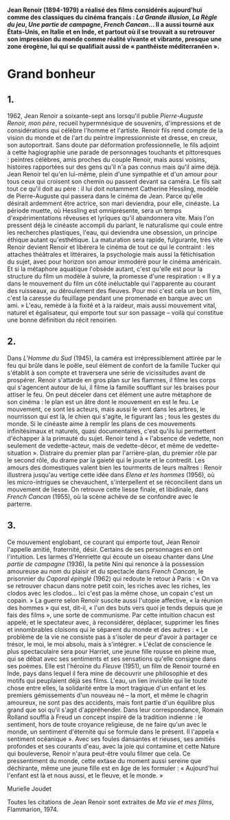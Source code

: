 **Jean Renoir (1894-1979) a réalisé des films considérés aujourd'hui comme des classiques du cinéma français : _La Grande illusion_, _La Règle du jeu_, _Une partie de campagne_, _French Cancan_... Il a aussi tourné aux États-Unis, en Italie et en Inde, et partout où il se trouvait a su retrouver son impression du monde comme réalité vivante et vibrante, presque une zone érogène, lui qui se qualifiait aussi de « panthéiste méditerranéen ».**

# Grand bonheur

## 1.

1962, Jean Renoir a soixante-sept ans lorsqu'il publie _Pierre-Auguste Renoir, mon père_, recueil hypermnésique de souvenirs, d'impressions et de considérations qui célèbre l'homme et l'artiste. Renoir fils rend compte de la vision du monde et de l'art du peintre impressionniste et dresse, en creux, son autoportrait. Sans doute par déformation professionnelle, le fils adjoint à cette hagiographie une parade de personnages touchants et pittoresques : peintres célèbres, amis proches du couple Renoir, mais aussi voisins, histoires rapportées sur des gens qu'il n'a pas connus mais qu'il aime déjà. Jean Renoir tel qu'en lui-même, plein d'une sympathie et d'un amour pour tous ceux qui croisent son chemin ou passent devant sa caméra. Le fils sait tout ce qu'il doit au père : il lui doit notamment Catherine Hessling, modèle de Pierre-Auguste qui passera dans le cinéma de Jean. Parce qu'elle désirait ardemment être actrice, son mari deviendra, pour elle, cinéaste. La période muette, où Hessling est omniprésente, sera un temps d'expérimentations rêveuses et lyriques qu'il abandonnera vite. Mais l'on pressent déjà le cinéaste accompli du parlant, le naturalisme qui coule entre les recherches plastiques, l'eau, qui deviendra une obsession, un principe éthique autant qu'esthétique. La maturation sera rapide, fulgurante, très vite Renoir devient Renoir et libèrera le cinéma de tout ce qui le contraint : les attaches théâtrales et littéraires, la psychologie mais aussi la fétichisation du sujet, avec pour horizon son amour immodéré pour le cinéma américain. Et si la métaphore aquatique l'obsède autant, c'est qu'elle est pour la structure du film un modèle à suivre, la promesse d'une respiration : « Il y a dans le mouvement du film un côté inéluctable qui l'apparente au courant des ruisseaux, au déroulement des fleuves. Pour moi c'est cela un bon film, c'est la caresse du feuillage pendant une promenade en barque avec un ami. » L'eau, remède à la fixité et à la raideur, mais aussi mouvement vital, naturel et égalisateur, qui emporte tout sur son passage – voilà qui constitue une bonne définition du récit renoirien.

## 2.

Dans _L'Homme du Sud_ (1945), la caméra est irrépressiblement attirée par le feu qui brûle dans le poêle, seul élément de confort de la famille Tucker qui s'établit à son compte et traversera une série de vicissitudes avant de prospérer. Renoir s'attarde en gros plan sur les flammes, il filme les corps qui s'agencent autour de lui, il filme la famille soufflant sur les braises pour attiser le feu. On peut déceler dans cet élément une autre métaphore de son cinéma : le plan est un âtre dont le mouvement en est le feu. Le mouvement, ce sont les acteurs, mais aussi le vent dans les arbres, le nourrisson qui est là, le chien qui s'agite, le figurant las ; tous les gestes du monde. Si le cinéaste aime à remplir les plans de ces mouvements infinitésimaux et naturels, quasi documentaires, c'est qu'ils lui permettent d'échapper à la primauté du sujet. Renoir tend à « l'absence de vedette, non seulement de vedette-acteur, mais de vedette-décor, et même de vedette-situation ». Distraire du premier plan par l'arrière-plan, du premier rôle par le second rôle, du drame par la gaieté qui le jouxte et le contredit. Les amours des domestiques valent bien les tourments de leurs maîtres : Renoir illustrera jusqu'au vertige cette idée dans _Elena et les hommes_ (1956), où les micro-intrigues se chevauchent, s'interpellent et se réconcilient dans un mouvement de liesse. On retrouve cette liesse finale, et libidinale, dans _French Cancan_ (1955), où la scène achève de se confondre avec le parterre.

## 3.

Ce mouvement englobant, ce courant qui emporte tout, Jean Renoir l'appelle amitié, fraternité, désir. Certains de ses personnages en ont l'intuition. Les larmes d'Henriette qui écoute un oiseau chanter dans _Une partie de campagne_ (1936), la petite Nini qui renonce à la possession amoureuse au nom du plaisir et du spectacle dans _French Cancan_, le prisonnier du _Caporal épinglé_ (1962) qui redoute le retour à Paris : « On va se retrouver chacun dans notre petit coin, les riches avec les riches, les clodos avec les clodos... Ici c'est pas la même chose, un copain c'est un copain. » La guerre selon Renoir suscite aussi l'utopie affective, « la réunion des hommes » qui est, dit-il, « l'un des buts vers quoi je tends depuis que je fais des films », une sorte de communisme. Par cette intuition chacun est appelé, et le spectateur avec, à reconsidérer, déplacer, supprimer les fines et innombrables cloisons qui le séparent du monde et des autres : « Le problème de la vie ne consiste pas à s'isoler de peur d'avoir à partager ce trésor, le moi, le moi absolu, mais à s'intégrer. » L'éclat de conscience le plus spectaculaire sera pour Harriet, une jeune fille rousse en pleine mue, qui se débat avec ses sentiments et ses sensations qu'elle consigne dans ses poèmes. Elle est l'héroïne du _Fleuve_ (1951), un film de Renoir tourné en Inde, pays dans lequel il fera mine de découvrir une philosophie et des motifs qui peuplaient déjà ses films. L'eau, un lien invisible qui lie toute chose entre elles, la solidarité entre la mort tragique d'un enfant et les premiers gémissements d'un nouveau né – la mort, et même le chagrin amoureux, ne sont pas des accidents, mais font partie d'un équilibre plus grand que soi qu'il s'agit d'appréhender. Dans leur correspondance, Romain Rolland souffla à Freud un concept inspiré de la tradition indienne : le sentiment, hors de toute croyance religieuse, de ne faire qu'un avec le monde, un sentiment d'éternité qui se formule dans le présent. Il l'appela « sentiment océanique ». Avec ses foules dansantes et rieuses, ses amitiés profondes et ses courants d'eau, avec la joie qui contamine et cette Nature qui bouleverse, Renoir n'aura peut-être voulu filmer que cela. Ce pressentiment du monde, cette extase du moment aussi sereine que déchirante, même une jeune fille est en âge de les formuler : « Aujourd'hui l'enfant est là et nous aussi, et le fleuve, et le monde. »

Murielle Joudet

Toutes les citations de Jean Renoir sont extraites de _Ma vie et mes films_, Flammarion, 1974.
